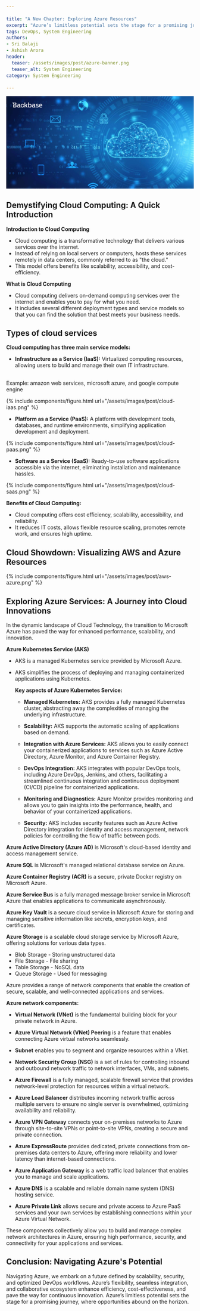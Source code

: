 ```yaml
---

title: "A New Chapter: Exploring Azure Resources"
excerpt: "Azure’s limitless potential sets the stage for a promising journey, where opportunities abound on the horizon."
tags: DevOps, System Engineering
authors:
- Sri Balaji
- Ashish Arora
header:
  teaser: /assets/images/post/azure-banner.png
  teaser_alt: System Engineering
category: System Engineering

---
```


![](/assets/images/post/azure-banner.png)


## **Demystifying Cloud Computing: A Quick Introduction**

**Introduction to Cloud Computing**
- Cloud computing is a transformative technology that delivers various services over the internet. 
- Instead of relying on local servers or computers, hosts these services remotely in data centers, commonly referred to as "the cloud."    
- This model offers benefits like scalability, accessibility, and cost-efficiency. 

**What is Cloud Computing** 
- Cloud computing delivers on-demand computing services over the internet and enables you to pay for what you need. 
- It includes several different deployment types and service models so that you can find the solution that best meets your business needs. 


## **Types of cloud services**
**Cloud computing has three main service models:** 

- **Infrastructure as a Service (IaaS):** Virtualized computing resources, allowing users to build and manage their own IT infrastructure.
<br>
    Example: amazon web services, microsoft azure, and google compute engine

{% include
  components/figure.html
  url="/assets/images/post/cloud-iaas.png"
%}

- **Platform as a Service (PaaS):** A platform with development tools, databases, and runtime environments, simplifying application development and deployment.

{% include
  components/figure.html
  url="/assets/images/post/cloud-paas.png"
%}

- **Software as a Service (SaaS):** Ready-to-use software applications accessible via the internet, eliminating installation and maintenance hassles.

{% include
  components/figure.html
  url="/assets/images/post/cloud-saas.png"
%}


**Benefits of Cloud Computing:**
  - Cloud computing offers cost efficiency, scalability, accessibility, and reliability. 
  - It reduces IT costs, allows flexible resource scaling, promotes remote work, and ensures high uptime. 


## **Cloud Showdown: Visualizing AWS and Azure Resources**

{% include
  components/figure.html
  url="/assets/images/post/aws-azure.png"
%}

## **Exploring Azure Services: A Journey into Cloud Innovations**

In the dynamic landscape of Cloud Technology, the transition to Microsoft Azure has paved the way for enhanced performance, scalability, and innovation. 

**Azure Kubernetes Service (AKS)** 
-   AKS is a managed Kubernetes service provided by Microsoft Azure. 
-   AKS simplifies the process of deploying and managing containerized applications using Kubernetes. 

    **Key aspects of Azure Kubernetes Service:** 

    - **Managed Kubernetes:** 
        AKS provides a fully managed Kubernetes cluster, abstracting away the complexities of managing the underlying infrastructure. 

    - **Scalability:**
        AKS supports the automatic scaling of applications based on demand. 

    - **Integration with Azure Services:** 
        AKS allows you to easily connect your containerized applications to services such as Azure Active Directory, Azure Monitor, and Azure Container Registry. 

    - **DevOps Integration:** 
        AKS integrates with popular DevOps tools, including Azure DevOps, Jenkins, and others, facilitating a streamlined continuous integration and continuous deployment (CI/CD) pipeline for containerized applications. 

    - **Monitoring and Diagnostics:** 
        Azure Monitor provides monitoring and allows you to gain insights into the performance, health, and behavior of your containerized applications. 

    - **Security:**
        AKS includes security features such as Azure Active Directory integration for identity and access management, network policies for controlling the flow of traffic between pods.


**Azure Active Directory (Azure AD)** is Microsoft's cloud-based identity and access management service. 
 
**Azure SQL** is Microsoft's managed relational database service on Azure.

**Azure Container Registry (ACR)** is a secure, private Docker registry on Microsoft Azure. 

**Azure Service Bus** is a fully managed message broker service in Microsoft Azure that enables applications to communicate asynchronously. 

**Azure Key Vault** is a secure cloud service in Microsoft Azure for storing and managing sensitive information like secrets, encryption keys, and certificates. 
 
**Azure Storage** is a scalable cloud storage service by Microsoft Azure, offering solutions for various data types.
 
- Blob Storage - Storing unstructured data 
- File Storage - File sharing 
- Table Storage - NoSQL data 
- Queue Storage - Used for messaging


Azure provides a range of network components that enable the creation of secure, scalable, and well-connected applications and services.

**Azure network components:** 

- **Virtual Network (VNet)** is the fundamental building block for your private network in Azure. 

- **Azure Virtual Network (VNet) Peering** is a feature that enables connecting Azure virtual networks seamlessly. 

- **Subnet** enables you to segment and organize resources within a VNet. 

- **Network Security Group (NSG)** is a set of rules for controlling inbound and outbound network traffic to network interfaces, VMs, and subnets. 


- **Azure Firewall** is a fully managed, scalable firewall service that provides network-level protection for resources within a virtual network. 

- **Azure Load Balancer** distributes incoming network traffic across multiple servers to ensure no single server is overwhelmed, optimizing availability and reliability. 

- **Azure VPN Gateway** connects your on-premises networks to Azure through site-to-site VPNs or point-to-site VPNs, creating a secure and private connection. 

- **Azure ExpressRoute** provides dedicated, private connections from on-premises data centers to Azure, offering more reliability and lower latency than internet-based connections.

- **Azure Application Gateway** is a web traffic load balancer that enables you to manage and scale applications. 

- **Azure DNS** is a scalable and reliable domain name system (DNS) hosting service. 

- **Azure Private Link** allows secure and private access to Azure PaaS services and your own services by establishing connections within your Azure Virtual Network. 


These components collectively allow you to build and manage complex network architectures in Azure, ensuring high performance, security, and connectivity for your applications and services. 


## **Conclusion: Navigating Azure's Potential**

Navigating Azure, we embark on a future defined by scalability, security, and optimized DevOps workflows. Azure’s flexibility, seamless integration, and collaborative ecosystem enhance efficiency, cost-effectiveness, and pave the way for continuous innovation. Azure’s limitless potential sets the stage for a promising journey, where opportunities abound on the horizon.
